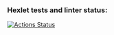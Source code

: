### Hexlet tests and linter status:
[![Actions Status](https://github.com/12Zuzu12/frontend-project-46/workflows/hexlet-check/badge.svg)](https://github.com/12Zuzu12/frontend-project-46/actions)




